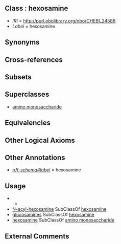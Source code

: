 
## Class : hexosamine

 * *IRI* = http://purl.obolibrary.org/obo/CHEBI_24586
 * *Label* = hexosamine

## Synonyms


## Cross-references


## Subsets


## Superclasses

 * [amino monosaccharide](../../CHEBI/26/CHEBI_60926.md)

## Equivalencies


## Other Logical Axioms


## Other Annotations

 * *[rdf-schema#label](../../el/rdf-schema#label.md)* = hexosamine

## Usage

 * -
 * [N-acyl-hexosamine](../../CHEBI/56/CHEBI_21656.md) SubClassOf [hexosamine](../../CHEBI/86/CHEBI_24586.md)
 * [glucosamines](../../CHEBI/71/CHEBI_24271.md) SubClassOf [hexosamine](../../CHEBI/86/CHEBI_24586.md)
 * [hexosamine](../../CHEBI/86/CHEBI_24586.md) SubClassOf [amino monosaccharide](../../CHEBI/26/CHEBI_60926.md)

## External Comments

